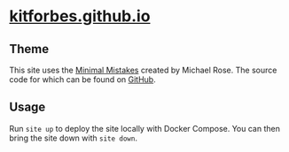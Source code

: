 # [kitforbes.github.io][site]

## Theme

This site uses the [Minimal Mistakes][theme] created by Michael Rose.
The source code for which can be found on [GitHub][theme-repo].

## Usage

Run `site up` to deploy the site locally with Docker Compose.
You can then bring the site down with `site down`.

<!-- References -->
[site]: https://kitforbes.github.io
[theme]: https://mademistakes.com/work/minimal-mistakes-jekyll-theme/
[theme-repo]: https://github.com/mmistakes/minimal-mistakes/
